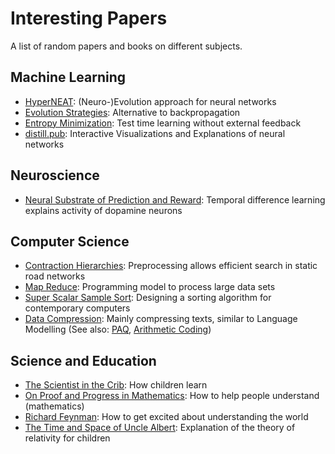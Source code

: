 # Interesting Papers
A list of random papers and books on different subjects.

## Machine Learning
* [HyperNEAT](http://axon.cs.byu.edu/Dan/778/papers/NeuroEvolution/stanley3**.pdf): (Neuro-)Evolution approach for neural networks
* [Evolution Strategies](https://arxiv.org/pdf/1703.03864.pdf): Alternative to backpropagation
* [Entropy Minimization](https://arxiv.org/pdf/2405.05012): Test time learning without external feedback
* [distill.pub](https://distill.pub/): Interactive Visualizations and Explanations of neural networks

## Neuroscience
* [Neural Substrate of Prediction and Reward](https://www.science.org/doi/pdf/10.1126/science.275.5306.1593): Temporal difference learning explains activity of dopamine neurons

## Computer Science
* [Contraction Hierarchies](http://algo2.iti.kit.edu/download/diploma_thesis_geisberger.pdf): Preprocessing allows efficient search in static road networks
* [Map Reduce](https://www.usenix.org/legacy/events/osdi04/tech/full_papers/dean/dean.pdf): Programming model to process large data sets
* [Super Scalar Sample Sort](https://pdfs.semanticscholar.org/ed28/17150bcde05f3a81895e821fc90c223c8798.pdf): Designing a sorting algorithm for contemporary computers
* [Data Compression](http://www.mattmahoney.net/dc/cs200516.pdf): Mainly compressing texts, similar to Language Modelling (See also: [PAQ](http://www.mattmahoney.net/dc/paq1.pdf), [Arithmetic Coding](https://en.wikipedia.org/wiki/Arithmetic_coding))

## Science and Education
* [The Scientist in the Crib](https://www.amazon.de/Scientist-Crib-Early-Learning-Tells/dp/0688177883/ref=sr_1_1?ie=UTF8&qid=1546176671): How children learn
* [On Proof and Progress in Mathematics](https://arxiv.org/pdf/math/9404236v1.pdf): How to help people understand (mathematics)
* [Richard Feynman](https://www.youtube.com/watch?v=GNhlNSLQAFE): How to get excited about understanding the world
* [The Time and Space of Uncle Albert](https://www.amazon.de/Black-Albert-Russell-Stannard-2005-04-07/dp/B01N8XTJ8W/ref=sr_1_fkmr0_4): Explanation of the theory of relativity for children
